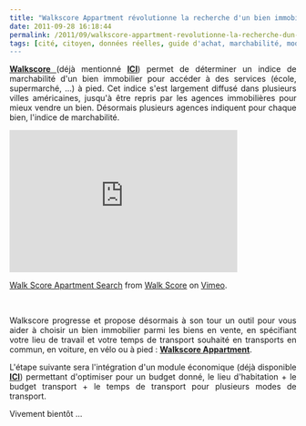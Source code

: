 ```yaml
---
title: "Walkscore Appartment révolutionne la recherche d'un bien immobilier par les données de transports"
date: 2011-09-28 16:18:44
permalink: /2011/09/walkscore-appartment-revolutionne-la-recherche-dun-bien-immobilier-par-les-donnees-de-transports.html
tags: [cité, citoyen, données réelles, guide d'achat, marchabilité, mode doux]
---
```


<p style="text-align: justify;"><a href="http://www.walkscore.com" target="_blank"><strong>Walkscore </strong></a>(déjà mentionné <a href="https://gabrielplassat.github.io/transportsdufutur/2010/08/lier-choix-de-lieux-dhabitations-et-de-transports.html" target="_blank"><strong>ICI</strong></a>) permet de déterminer un indice de marchabilité d'un bien immobilier pour accéder à des services (école, supermarché, ...) à pied. Cet indice s'est largement diffusé dans plusieurs villes américaines, jusqu'à être repris par les agences immobilières pour mieux vendre un bien. Désormais plusieurs agences indiquent pour chaque bien, l'indice de marchabilité.</p> <p style="text-align: justify;"><iframe frameborder="0" height="250" src="http://player.vimeo.com/video/29509407?title=0&byline=0&portrait=0" width="400"></iframe></p> <p><a href="http://vimeo.com/29509407">Walk Score Apartment Search</a> from <a href="http://vimeo.com/user8627654">Walk Score</a> on <a href="http://vimeo.com">Vimeo</a>.</p> <p> </p> <p style="text-align: justify;">Walkscore progresse et propose désormais à son tour un outil pour vous aider à choisir un bien immobilier parmi les biens en vente, en spécifiant votre lieu de travail et votre temps de transport souhaité en transports en commun, en voiture, en vélo ou à pied : <a href="http://www.walkscore.com/apartments/search/Infinite-Loop-Cupertino-CA" target="_blank"><strong>Walkscore Appartment</strong></a>.</p> <p style="text-align: justify;">L'étape suivante sera l'intégration d'un module économique (déjà disponible <a href="https://gabrielplassat.github.io/transportsdufutur/2011/04/housing-transportation-un-outil-puissant-daide-a-la-decision-pour-les-menages-les-collectivites-les.html" target="_blank"><strong>ICI</strong></a>) permettant d'optimiser pour un budget donné, le lieu d'habitation + le budget transport + le temps de transport pour plusieurs modes de transport.</p> <p style="text-align: justify;">Vivement bientôt ...</p>
